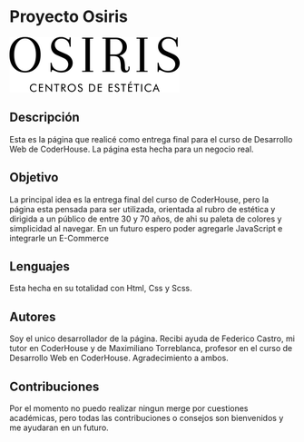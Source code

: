 # Proyecto Osiris

<img src="/contenidoMarca/osirisWEB/logo-osiris.png" alt="Logo de Osiris"/>

## Descripción

Esta es la página que realicé como entrega final para el curso de Desarrollo Web de CoderHouse.
La página esta hecha para un negocio real.

## Objetivo

La principal idea es la entrega final del curso de CoderHouse, pero la página esta pensada para ser utilizada, orientada al rubro de estética y dirigida a un público de entre 30 y 70 años, de ahi su paleta de colores y simplicidad al navegar.
En un futuro espero poder agregarle JavaScript e integrarle un E-Commerce

## Lenguajes

Esta hecha en su totalidad con Html, Css y Scss.

## Autores

Soy el unico desarrollador de la página.
Recibi ayuda de Federico Castro, mi tutor en CoderHouse y de Maximiliano Torreblanca, profesor en el curso de Desarrollo Web en CoderHouse. Agradecimiento a ambos.

## Contribuciones

Por el momento no puedo realizar ningun merge por cuestiones académicas, pero todas las contribuciones o consejos son bienvenidos y me ayudaran en un futuro.
